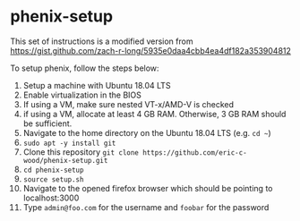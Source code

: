 # phenix-setup
This set of instructions is a modified version from https://gist.github.com/zach-r-long/5935e0daa4cbb4ea4df182a353904812

To setup phenix, follow the steps below:

1) Setup a machine with Ubuntu 18.04 LTS
2) Enable virtualization in the BIOS
3) If using a VM, make sure nested VT-x/AMD-V is checked
4) if using a VM, allocate at least 4 GB RAM.  Otherwise, 3 GB RAM should be sufficient.
5) Navigate to the home directory on the Ubuntu 18.04 LTS (e.g. `cd ~`)
6) `sudo apt -y install git`
7) Clone this repository `git clone https://github.com/eric-c-wood/phenix-setup.git`
8) `cd phenix-setup`
9) `source setup.sh`
10) Navigate to the opened firefox browser which should be pointing to localhost:3000
11) Type `admin@foo.com` for the username and `foobar` for the password
  

